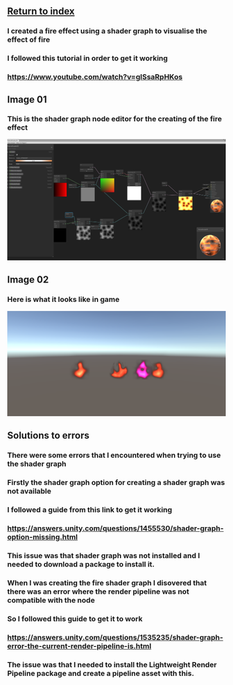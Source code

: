 ## <a href="index">Return to index</a>

### I created a fire effect using a shader graph to visualise the effect of fire
### I followed this tutorial in order to get it working
### <a href="https://www.youtube.com/watch?v=glSsaRpHKos">https://www.youtube.com/watch?v=glSsaRpHKos</a>

## Image 01

### This is the shader graph node editor for the creating of the fire effect 
<img src="images/fire02.png" alt="">

## Image 02

### Here is what it looks like in game
<img src="images/fire01.png" alt="">


## Solutions to errors

### There were some errors that I encountered when trying to use the shader graph

### Firstly the shader graph option for creating a shader graph was not available
### I followed a guide from this link to get it working  
### <a href="https://answers.unity.com/questions/1455530/shader-graph-option-missing.html">https://answers.unity.com/questions/1455530/shader-graph-option-missing.html</a>
### This issue was that shader graph was not installed and I needed to download a package to install it.


### When I was creating the fire shader graph I disovered that there was an error where the render pipeline was not compatible with the node
### So I followed this guide to get it to work
### <a href="https://answers.unity.com/questions/1535235/shader-graph-error-the-current-render-pipeline-is.html">https://answers.unity.com/questions/1535235/shader-graph-error-the-current-render-pipeline-is.html</a>
### The issue was that I needed to install the Lightweight Render Pipeline package and create a pipeline asset with this.